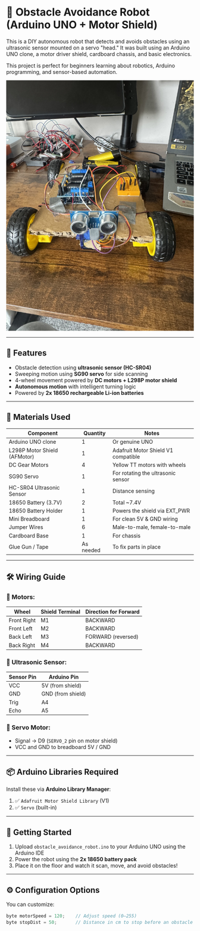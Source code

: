 # 🤖 Obstacle Avoidance Robot (Arduino UNO + Motor Shield)

This is a DIY autonomous robot that detects and avoids obstacles using an ultrasonic sensor mounted on a servo "head." It was built using an Arduino UNO clone, a motor driver shield, cardboard chassis, and basic electronics.

This project is perfect for beginners learning about robotics, Arduino programming, and sensor-based automation.

![robot](IMG_0327.jpeg)

---

## 🔧 Features

- Obstacle detection using **ultrasonic sensor (HC-SR04)**
- Sweeping motion using **SG90 servo** for side scanning
- 4-wheel movement powered by **DC motors + L298P motor shield**
- **Autonomous motion** with intelligent turning logic
- Powered by **2x 18650 rechargeable Li-ion batteries**

---

## 🧰 Materials Used

| Component                     | Quantity | Notes                                |
|------------------------------|----------|--------------------------------------|
| Arduino UNO clone            | 1        | Or genuine UNO                      |
| L298P Motor Shield (AFMotor) | 1        | Adafruit Motor Shield V1 compatible |
| DC Gear Motors               | 4        | Yellow TT motors with wheels        |
| SG90 Servo                   | 1        | For rotating the ultrasonic sensor  |
| HC-SR04 Ultrasonic Sensor    | 1        | Distance sensing                    |
| 18650 Battery (3.7V)         | 2        | Total ~7.4V                         |
| 18650 Battery Holder         | 1        | Powers the shield via EXT_PWR       |
| Mini Breadboard                   | 1        | For clean 5V & GND wiring            |
| Jumper Wires                 | 6        | Male-to-male, female-to-male        |
| Cardboard Base               | 1        | For chassis                         |
| Glue Gun / Tape              | As needed| To fix parts in place               |

---

## 🛠 Wiring Guide

### 🔌 Motors:
| Wheel        | Shield Terminal | Direction for Forward |
|--------------|------------------|------------------------|
| Front Right  | M1               | BACKWARD               |
| Front Left   | M2               | BACKWARD               |
| Back Left    | M3               | FORWARD (reversed)     |
| Back Right   | M4               | BACKWARD               |

### 🔧 Ultrasonic Sensor:
| Sensor Pin | Arduino Pin |
|------------|-------------|
| VCC        | 5V (from shield) |
| GND        | GND (from shield) |
| Trig       | A4          |
| Echo       | A5          |

### 🔁 Servo Motor:
- Signal → D9 (`SERVO_2` pin on motor shield)
- VCC and GND to breadboard 5V / GND

---

## 📦 Arduino Libraries Required

Install these via **Arduino Library Manager**:

1. ✅ `Adafruit Motor Shield Library` (V1)
2. ✅ `Servo` (built-in)

---

## 🚀 Getting Started

1. Upload `obstacle_avoidance_robot.ino` to your Arduino UNO using the Arduino IDE
2. Power the robot using the **2x 18650 battery pack**
3. Place it on the floor and watch it scan, move, and avoid obstacles!

---

## ⚙️ Configuration Options

You can customize:
```cpp
byte motorSpeed = 120;    // Adjust speed (0–255)
byte stopDist = 50;       // Distance in cm to stop before an obstacle

